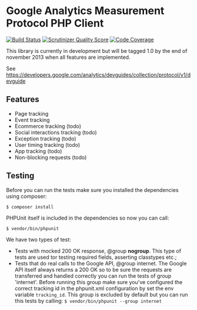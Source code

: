 Google Analytics Measurement Protocol PHP Client
===========================================================================================

[![Build Status](https://travis-ci.org/krizon/php-ga-measurement-protocol.png?branch=master)](https://travis-ci.org/krizon/php-ga-measurement-protocol)
[![Scrutinizer Quality Score](https://scrutinizer-ci.com/g/krizon/php-ga-measurement-protocol/badges/quality-score.png?s=690ba3465d629f9876678af9ae4a41a346c994ab)](https://scrutinizer-ci.com/g/krizon/php-ga-measurement-protocol/)
[![Code Coverage](https://scrutinizer-ci.com/g/krizon/php-ga-measurement-protocol/badges/coverage.png?s=17fc1b99fc85fec329329b96ecca1838fe3a5b7d)](https://scrutinizer-ci.com/g/krizon/php-ga-measurement-protocol/)

This library is currently in development but will be tagged 1.0 by the end of november 2013 when all
features are implemented.

See https://developers.google.com/analytics/devguides/collection/protocol/v1/devguide

Features
-------------------------------------------------------------------------------------------
- Page tracking
- Event tracking
- Ecommerce tracking (todo)
- Social interactions tracking (todo)
- Exception tracking (todo)
- User timing tracking (todo)
- App tracking (todo)
- Non-blocking requests (todo)

Testing
-------------------------------------------------------------------------------------------
Before you can run the tests make sure you installed the dependencies using composer:

```$ composer install```

PHPUnit itself is included in the dependencies so now you can call:

```$ vendor/bin/phpunit```

We have two types of test:

* Tests with mocked 200 OK response, @group __nogroup__. This type of tests are used tor testing required fields,
asserting classtypes etc.;
* Tests that do real calls to the Google API, @group internet. The Google API itself always returns a 200 OK so to
be sure the requests are transferred and handled correctly you can run the tests of group 'internet'. Before running
this group make sure you've configured the correct tracking id in the phpunit.xml configuration by set the env variable
```tracking_id```. This group is excluded by default but you can run this tests by calling:
```$ vendor/bin/phpunit --group internet```
